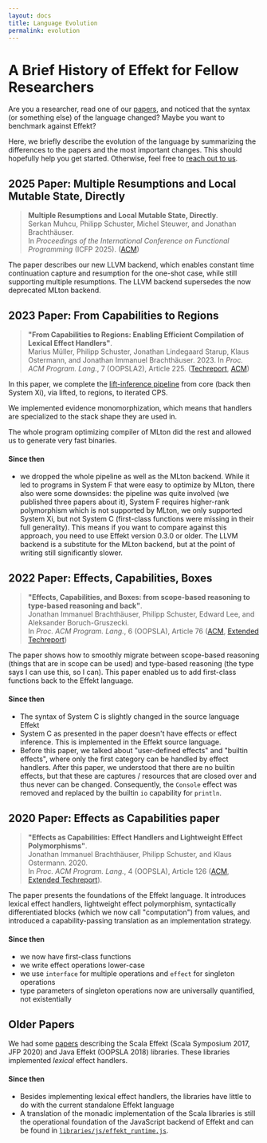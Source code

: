 ```yaml
---
layout: docs
title: Language Evolution
permalink: evolution
---
```


# A Brief History of Effekt for Fellow Researchers
Are you a researcher, read one of our [papers](./publications), and noticed that
the syntax (or something else) of the language changed?
Maybe you want to benchmark against Effekt?

Here, we briefly describe the evolution of the language by summarizing the differences to the papers and the most important changes.
This should hopefully help you get started. Otherwise, feel free to [reach out to us](https://se.cs.uni-tuebingen.de/team/brachthaeuser/).

## 2025 Paper: Multiple Resumptions and Local Mutable State, Directly

> **Multiple Resumptions and Local Mutable State, Directly**.\
> Serkan Muhcu, Philipp Schuster, Michel Steuwer, and Jonathan Brachthäuser.\
> In _Proceedings of the International Conference on Functional Programming_ (ICFP 2025).
> ([ACM](https://dl.acm.org/doi/10.1145/3747529))

The paper describes our new LLVM backend, which enables constant time continuation capture and resumption for the one-shot case, while still supporting multiple resumptions. The LLVM backend supersedes the now deprecated MLton backend.

## 2023 Paper: From Capabilities to Regions

> **"From Capabilities to Regions: Enabling Efficient Compilation of Lexical Effect Handlers"**.\
> Marius Müller, Philipp Schuster, Jonathan Lindegaard Starup, Klaus Ostermann, and Jonathan Immanuel Brachthäuser. 2023.
> In _Proc. ACM Program. Lang._, 7 (OOPSLA2), Article 225. ([Techreport](https://se.cs.uni-tuebingen.de/publications/mueller23lift/), [ACM](https://doi.org/10.1145/3622831))

In this paper, we complete the [lift-inference pipeline](https://effekt-lang.org/docs/implementation/lift-inference) from core (back then System Xi),
via lifted, to regions, to iterated CPS.

We implemented evidence monomorphization, which means that handlers are specialized to the stack shape they are used in.

The whole program optimizing compiler of MLton did the rest and allowed us to generate very fast binaries.

#### Since then
- we dropped the whole pipeline as well as the MLton backend. While it led to programs in System F that were easy to optimize by MLton, there also were some downsides: the pipeline was quite involved (we published three papers about it), System F requires higher-rank polymorphism which is not supported by MLton, we only supported System Xi, but not System C (first-class functions were missing in their full generality). This means if you want to compare against this approach, you need to use Effekt version 0.3.0 or older. The LLVM backend is a substitute for the MLton backend, but at the point of writing still significantly slower.

## 2022 Paper: Effects, Capabilities, Boxes

> **"Effects, Capabilities, and Boxes: from scope-based reasoning to type-based reasoning and back"**.\
> Jonathan Immanuel Brachthäuser, Philipp Schuster, Edward Lee, and Aleksander Boruch-Gruszecki.\
> In _Proc. ACM Program. Lang._, 6 (OOPSLA), Article 76 ([ACM](https://doi.org/10.1145/3527320), [Extended Techreport](https://se.cs.uni-tuebingen.de/publications/brachthaeuser22effects/))

The paper shows how to smoothly migrate between scope-based reasoning (things that are in scope can be used) and type-based reasoning (the type says I can use this, so I can).
This paper enabled us to add first-class functions back to the Effekt language.

#### Since then
- The syntax of System C is slightly changed in the source language Effekt
- System C as presented in the paper doesn't have effects or effect inference. This is implemented in the Effekt source language.
- Before this paper, we talked about "user-defined effects" and "builtin effects", where only the first category can be handled by effect handlers. After this paper, we understood that there are no builtin effects, but that these are captures / resources that are closed over and thus never can be changed. Consequently, the `Console` effect was removed and replaced by the builtin `io` capability for `println`.

## 2020 Paper: Effects as Capabilities paper

> **"Effects as Capabilities: Effect Handlers and Lightweight Effect Polymorphisms"**.\
> Jonathan Immanuel Brachthäuser, Philipp Schuster, and Klaus Ostermann. 2020.\
> In _Proc. ACM Program. Lang._, 4 (OOPSLA), Article 126 ([ACM](https://doi.org/10.1145/3428194), [Extended Techreport](https://se.cs.uni-tuebingen.de/publications/brachthaeuser20effekt/)).

The paper presents the foundations of the Effekt language. It introduces lexical effect handlers, lightweight effect polymorphism, syntactically differentiated blocks (which we now call "computation") from values, and introduced a capability-passing translation as an implementation strategy.

#### Since then
- we now have first-class functions
- we write effect operations lower-case
- we use `interface` for multiple operations and `effect` for singleton operations
- type parameters of singleton operations now are universally quantified, not existentially

## Older Papers
We had some [papers](./publications#other-related-work) describing the Scala Effekt (Scala Symposium 2017, JFP 2020) and Java Effekt (OOPSLA 2018) libraries. These libraries implemented _lexical_ effect handlers.

#### Since then
- Besides implementing lexical effect handlers, the libraries have little to do with the current standalone Effekt language
- A translation of the monadic implementation of the Scala libraries is still the operational foundation of the JavaScript backend of Effekt and can be found in [`libraries/js/effekt_runtime.js`](https://github.com/effekt-lang/effekt/blob/master/libraries/js/effekt_runtime.js).
